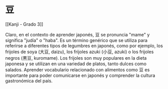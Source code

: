 # 豆

[[Kanji - Grado 3]]

Claro, en el contexto de aprender japonés, 豆 se pronuncia "mame" y significa "judía" o "haba". Es un término genérico que se utiliza para referirse a diferentes tipos de legumbres en japonés, como por ejemplo, los frijoles de soya (大豆, daizu), los frijoles azuki (小豆, azuki) o los frijoles negros (黒豆, kuromame). Los frijoles son muy populares en la dieta japonesa y se utilizan en una variedad de platos, tanto dulces como salados. Aprender vocabulario relacionado con alimentos como 豆 es importante para poder comunicarse en japonés y comprender la cultura gastronómica del país.
